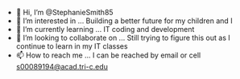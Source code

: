 - 👋 Hi, I’m @StephanieSmith85
- 👀 I’m interested in ... Building a better future for my children and I
- 🌱 I’m currently learning ... IT coding and development
- 💞️ I’m looking to collaborate on ... Still trying to figure this out as I continue to learn in my IT classes
- 📫 How to reach me ... I can be reached by email or cell s00089194@acad.tri-c.edu

<!---
StephanieSmith85/StephanieSmith85 is a ✨ special ✨ repository because its `README.md` (this file) appears on your GitHub profile.
You can click the Preview link to take a look at your changes.
--->
